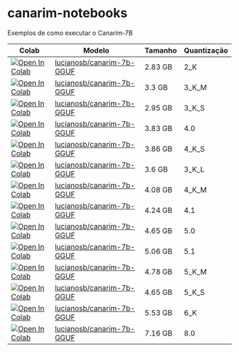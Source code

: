 # canarim-notebooks
Exemplos de como executar o Canarim-7B

| Colab | Modelo | Tamanho | Quantização 
| --- | --- | --- | --- |
| [![Open In Colab](https://colab.research.google.com/assets/colab-badge.svg)](https://colab.research.google.com/github/lucianosb/canarim-notebooks/blob/main/canarim_7b_llamacpp_2_k.ipynb) | [lucianosb/canarim-7b-GGUF](https://huggingface.co/lucianosb/canarim-7b-GGUF) | 2.83 GB | 2_K |
| [![Open In Colab](https://colab.research.google.com/assets/colab-badge.svg)](https://colab.research.google.com/github/lucianosb/canarim-notebooks/blob/main/canarim_7b_llamacpp_3_k_m.ipynb) | [lucianosb/canarim-7b-GGUF](https://huggingface.co/lucianosb/canarim-7b-GGUF) | 3.3 GB | 3_K_M |
| [![Open In Colab](https://colab.research.google.com/assets/colab-badge.svg)](https://colab.research.google.com/github/lucianosb/canarim-notebooks/blob/main/canarim_7b_llamacpp_3_k_s.ipynb) | [lucianosb/canarim-7b-GGUF](https://huggingface.co/lucianosb/canarim-7b-GGUF) | 2.95 GB | 3_K_S |
| [![Open In Colab](https://colab.research.google.com/assets/colab-badge.svg)](https://colab.research.google.com/github/lucianosb/canarim-notebooks/blob/main/canarim_7b_llamacpp_4_0.ipynb) | [lucianosb/canarim-7b-GGUF](https://huggingface.co/lucianosb/canarim-7b-GGUF) | 3.83 GB | 4.0 |
| [![Open In Colab](https://colab.research.google.com/assets/colab-badge.svg)](https://colab.research.google.com/github/lucianosb/canarim-notebooks/blob/main/canarim_7b_llamacpp_4_k_s.ipynb) | [lucianosb/canarim-7b-GGUF](https://huggingface.co/lucianosb/canarim-7b-GGUF) | 3.86 GB | 4_K_S |
| [![Open In Colab](https://colab.research.google.com/assets/colab-badge.svg)](https://colab.research.google.com/github/lucianosb/canarim-notebooks/blob/main/canarim_7b_llamacpp_3_k_l.ipynb) | [lucianosb/canarim-7b-GGUF](https://huggingface.co/lucianosb/canarim-7b-GGUF) | 3.6 GB | 3_K_L |
| [![Open In Colab](https://colab.research.google.com/assets/colab-badge.svg)](https://colab.research.google.com/github/lucianosb/canarim-notebooks/blob/main/canarim_7b_llamacpp_4_k_m.ipynb) | [lucianosb/canarim-7b-GGUF](https://huggingface.co/lucianosb/canarim-7b-GGUF) | 4.08 GB | 4_K_M |
| [![Open In Colab](https://colab.research.google.com/assets/colab-badge.svg)](https://colab.research.google.com/github/lucianosb/canarim-notebooks/blob/main/canarim_7b_llamacpp_4_1.ipynb) | [lucianosb/canarim-7b-GGUF](https://huggingface.co/lucianosb/canarim-7b-GGUF) | 4.24 GB | 4.1 |
| [![Open In Colab](https://colab.research.google.com/assets/colab-badge.svg)](https://colab.research.google.com/github/lucianosb/canarim-notebooks/blob/main/canarim_7b_llamacpp_5_0.ipynb) | [lucianosb/canarim-7b-GGUF](https://huggingface.co/lucianosb/canarim-7b-GGUF) | 4.65 GB | 5.0 |
| [![Open In Colab](https://colab.research.google.com/assets/colab-badge.svg)](https://colab.research.google.com/github/lucianosb/canarim-notebooks/blob/main/canarim_7b_llamacpp_5_1.ipynb) | [lucianosb/canarim-7b-GGUF](https://huggingface.co/lucianosb/canarim-7b-GGUF) | 5.06 GB | 5.1 |
| [![Open In Colab](https://colab.research.google.com/assets/colab-badge.svg)](https://colab.research.google.com/github/lucianosb/canarim-notebooks/blob/main/canarim_7b_llamacpp_5_k_m.ipynb) | [lucianosb/canarim-7b-GGUF](https://huggingface.co/lucianosb/canarim-7b-GGUF) | 4.78 GB | 5_K_M |
| [![Open In Colab](https://colab.research.google.com/assets/colab-badge.svg)](https://colab.research.google.com/github/lucianosb/canarim-notebooks/blob/main/canarim_7b_llamacpp_5_k_s.ipynb) | [lucianosb/canarim-7b-GGUF](https://huggingface.co/lucianosb/canarim-7b-GGUF) | 4.65 GB | 5_K_S |
| [![Open In Colab](https://colab.research.google.com/assets/colab-badge.svg)](https://colab.research.google.com/github/lucianosb/canarim-notebooks/blob/main/canarim_7b_llamacpp_6_k.ipynb) | [lucianosb/canarim-7b-GGUF](https://huggingface.co/lucianosb/canarim-7b-GGUF) | 5.53 GB | 6_K |
| [![Open In Colab](https://colab.research.google.com/assets/colab-badge.svg)](https://colab.research.google.com/github/lucianosb/canarim-notebooks/blob/main/canarim_7b_llamacpp_8_0.ipynb) | [lucianosb/canarim-7b-GGUF](https://huggingface.co/lucianosb/canarim-7b-GGUF) | 7.16 GB | 8.0 |